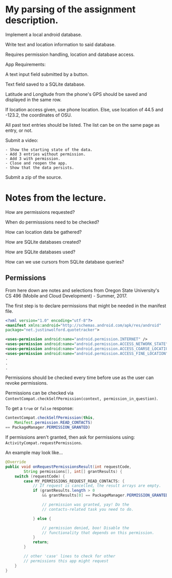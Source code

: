 # My parsing of the assignment description.

Implement a local android database.

Write text and location information to said database. 

Requires permission handling, location and database access.

App Requirements:

A text input field submitted by a button.

Text field saved to a SQLite database. 

Latitude and Longitude from the phone's GPS should be saved and displayed in the same row. 

If location access given, use phone location.
Else, use location of 44.5 and -123.2, the coordinates of OSU.


All past text entries should be listed. The list can be on the same page as entry, or not.

Submit a video:

    - Show the starting state of the data. 
    - Add 3 entries without permission.
    - Add 3 with permission.
    - Close and reopen the app.
    - Show that the data persists.

Submit a zip of the source.

# Notes from the lecture.

How are permissions requested?

When do permisssions need to be checked?

How can location data be gathered?

How are SQLite databases created?

How are SQLite databases used?

How can we use cursors from SQLite database queries?


## Permissions
From here down are notes and selections from Oregon State University's CS 496 (Mobile and Cloud Development) - Summer, 2017.

The first step is to declare permissions that might be needed in the manifest file.

```xml
<?xml version="1.0" encoding="utf-8"?>
<manifest xmlns:android="http://schemas.android.com/apk/res/android"
package="net.justinwolford.quotetracker">

<uses-permission android:name="android.permission.INTERNET" />
<uses-permission android:name="android.permission.ACCESS_NETWORK_STATE" />
<uses-permission android:name="android.permission.ACCESS_COARSE_LOCATION" />
<uses-permission android:name="android.permission.ACCESS_FINE_LOCATION" />
.
.
.
```

Permissions should be checked every time before use as the user can revoke permissions.

Permissions can be checked via `ContextCompat.checkSelfPermission(context, permission_in_question)`. 

To get a `true` or `false` response:
```java
ContextCompat.checkSelfPermission(this,
    Manifest.permission.READ_CONTACTS)
== PackageManager.PERMISSION_GRANTED)
```

If permissions aren't granted, then ask for permissions using: `ActivityCompat.requestPermissions`.

An example may look like...

```java
@Override
public void onRequestPermissionsResult(int requestCode,
        String permissions[], int[] grantResults) {
    switch (requestCode) {
        case MY_PERMISSIONS_REQUEST_READ_CONTACTS: {
            // If request is cancelled, the result arrays are empty.
            if (grantResults.length > 0
                && grantResults[0] == PackageManager.PERMISSION_GRANTED) {

                // permission was granted, yay! Do the
                // contacts-related task you need to do.

            } else {

                // permission denied, boo! Disable the
                // functionality that depends on this permission.
            }
            return;
        }

        // other 'case' lines to check for other
        // permissions this app might request
    }
}   
```


